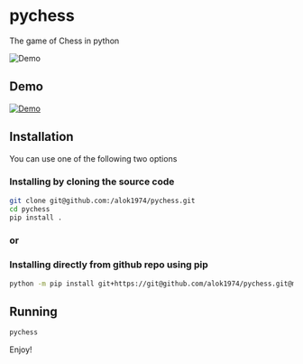 # pychess

The game of Chess in python

![Demo](pychess.gif)

## Demo

[![Demo](demo.gif)](https://youtu.be/sE_knceX_E4)

## Installation

You can use one of the following two options

### Installing by cloning the source code

```bash
git clone git@github.com:/alok1974/pychess.git
cd pychess
pip install .
```

### or

### Installing directly from github repo using pip

```bash
python -m pip install git+https://git@github.com/alok1974/pychess.git@master#egg=pychess
```

## Running

```bash
pychess
```

Enjoy!
